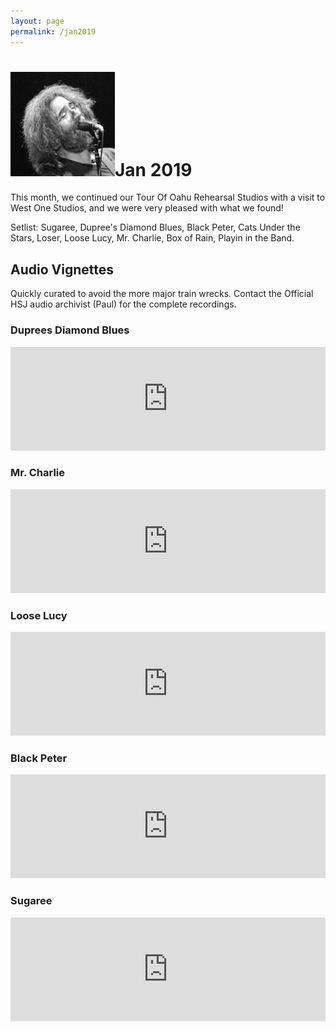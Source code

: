 ```yaml
---
layout: page
permalink: /jan2019
---
```

<h1><img class="ui avatar image" src="/images/jerryavatar.jpg">Jan 2019</h1>

This month, we continued our Tour Of Oahu Rehearsal Studios with a visit to West One Studios, and we were very pleased with what we found!

Setlist: Sugaree, Dupree's Diamond Blues, Black Peter, Cats Under the Stars, Loser, Loose Lucy, Mr. Charlie, Box of Rain, Playin in the Band.

## Audio Vignettes

Quickly curated to avoid the more major train wrecks. Contact the Official HSJ audio archivist (Paul) for the complete recordings.

### Duprees Diamond Blues

<iframe width="100%" height="166" scrolling="no" frameborder="no" allow="autoplay" src="https://w.soundcloud.com/player/?url=https%3A//api.soundcloud.com/tracks/558764385&color=%23ff5500&auto_play=false&hide_related=false&show_comments=true&show_user=true&show_reposts=false&show_teaser=true"></iframe>

### Mr. Charlie

<iframe width="100%" height="166" scrolling="no" frameborder="no" allow="autoplay" src="https://w.soundcloud.com/player/?url=https%3A//api.soundcloud.com/tracks/558765018&color=%23ff5500&auto_play=false&hide_related=false&show_comments=true&show_user=true&show_reposts=false&show_teaser=true"></iframe>

### Loose Lucy

<iframe width="100%" height="166" scrolling="no" frameborder="no" allow="autoplay" src="https://w.soundcloud.com/player/?url=https%3A//api.soundcloud.com/tracks/558765162&color=%23ff5500&auto_play=false&hide_related=false&show_comments=true&show_user=true&show_reposts=false&show_teaser=true"></iframe>

### Black Peter

<iframe width="100%" height="166" scrolling="no" frameborder="no" allow="autoplay" src="https://w.soundcloud.com/player/?url=https%3A//api.soundcloud.com/tracks/558765396&color=%23ff5500&auto_play=false&hide_related=false&show_comments=true&show_user=true&show_reposts=false&show_teaser=true"></iframe>

### Sugaree

<iframe width="100%" height="166" scrolling="no" frameborder="no" allow="autoplay" src="https://w.soundcloud.com/player/?url=https%3A//api.soundcloud.com/tracks/558765714&color=%23ff5500&auto_play=false&hide_related=false&show_comments=true&show_user=true&show_reposts=false&show_teaser=true"></iframe>
